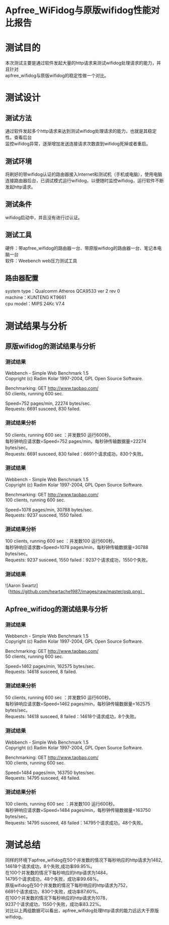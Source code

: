 Apfree_WiFidog与原版wifidog性能对比报告
============
# 测试目的 #
本次测试主要是通过软件发起大量的http请求来测试wifidog处理请求的能力，并且针对<br />
apfree_wifidog与原版wifidog的稳定性做一个对比。
# 测试设计 #
## 测试方法 ##
通过软件发起多个http请求来达到测试wifidog处理请求的能力，也就是其稳定性。查看后台<br />
监控wifidog异常，逐渐增加发送连接请求次数直到wifidog死掉或者重启。
## 测试环境 ##
将刷好的带wifidog认证的路由器接入Internet和测试机（手机或电脑），使用电脑<br />
连接路由器后台，已调试模式运行wifidog，以便随时监控wifidog，运行软件不断发起http请求。
## 测试条件 ##
wifidog启动中，并且没有进行过认证。
## 测试工具 ##
硬件：带apfree_wifidog的路由器一台、带原版wifidog的路由器一台、笔记本电脑一台<br />
软件：Weebench web压力测试工具
## 路由器配置 ##
system type：Qualcomm Atheros QCA9533 ver 2 rev 0  <br />
machine：KUNTENG KT9661<br />
cpu model：MIPS 24Kc V7.4
# 测试结果与分析 #
## 原版wifidog的测试结果与分析 ##
### 测试结果 ###
Webbench - Simple Web Benchmark 1.5<br />
Copyright (c) Radim Kolar 1997-2004, GPL Open Source Software.<br />

Benchmarking: GET http://www.taobao.com/<br />
50 clients, running 600 sec.<br />

Speed=752 pages/min, 22274 bytes/sec.<br />
Requests: 6691 susceed, 830 failed.
### 测试结果分析 ###
50 clients, running 600 sec ：并发数50 运行600秒。<br />
每秒钟响应请求数=Speed=752 pages/min，每秒钟传输数据量=22274 bytes/sec。<br />
Requests: 6691 susceed, 830 failed：6691个请求成功，830个失败。
### 测试结果 ###
Webbench - Simple Web Benchmark 1.5<br />
Copyright (c) Radim Kolar 1997-2004, GPL Open Source Software.<br />

Benchmarking: GET http://www.taobao.com/<br />
100 clients, running 600 sec.<br />

Speed=1078 pages/min, 30788 bytes/sec.<br />
Requests: 9237 susceed, 1550 failed.
### 测试结果分析 ###
100 clients, running 600 sec ：并发数100 运行600秒。<br />
每秒钟响应请求数=Speed=1078 pages/min，每秒钟传输数据量=30788 bytes/sec。<br />
Requests: 9237 susceed, 1550 failed：9237个请求成功，1550个失败。
### 测试结果 ###
![Aaron Swartz]（https://github.com/heartache1987/images/raw/master/psb.png）
## Apfree_wifidog的测试结果与分析 ##
### 测试结果 ###
Webbench - Simple Web Benchmark 1.5<br />
Copyright (c) Radim Kolar 1997-2004, GPL Open Source Software.<br />

Benchmarking: GET http://www.taobao.com/<br />
50 clients, running 600 sec.<br />

Speed=1462 pages/min, 162575 bytes/sec.<br />
Requests: 14618 susceed, 8 failed.
### 测试结果分析 ###
50 clients, running 600 sec ：并发数50 运行600秒。<br />
每秒钟响应请求数=Speed=1462 pages/min，每秒钟传输数据量=162575 bytes/sec。<br />
Requests: 14618 susceed, 8 failed：14618个请求成功，8个失败。
### 测试结果 ###
Webbench - Simple Web Benchmark 1.5<br />
Copyright (c) Radim Kolar 1997-2004, GPL Open Source Software.<br />

Benchmarking: GET http://www.taobao.com/<br />
100 clients, running 600 sec.<br />

Speed=1484 pages/min, 163750 bytes/sec.<br />
Requests: 14795 susceed, 48 failed.
### 测试结果分析 ###
100 clients, running 600 sec ：并发数100 运行600秒。<br />
每秒钟响应请求数=Speed=1484 pages/min，每秒钟传输数据量=163750 bytes/sec。<br />
Requests: 14795 susceed, 48 failed：14795个请求成功，48个失败。

# 测试总结 #
同样的环境下apfree_wifidog在50个并发数的情况下每秒响应的http请求为1462,<br />
14618个请求成功，8个失败,成功率99.95%。<br />
在100个并发数的情况下每秒响应的http请求为1484，<br />
14795个请求成功，48个失败，成功率99.68%。<br />
原版wifidog在50个并发数的情况下每秒响应的http请求为752，<br />
6691个请求成功，830个失败，成功率87.60%。<br />
在100个并发数的情况下每秒响应的http请求为1078，<br />
9237个请求成功，1550个失败，成功率83.22%。<br />
对比以上两组数据可以看出，apfree_wifidog处理http请求的能力远远大于原版wifidog。
